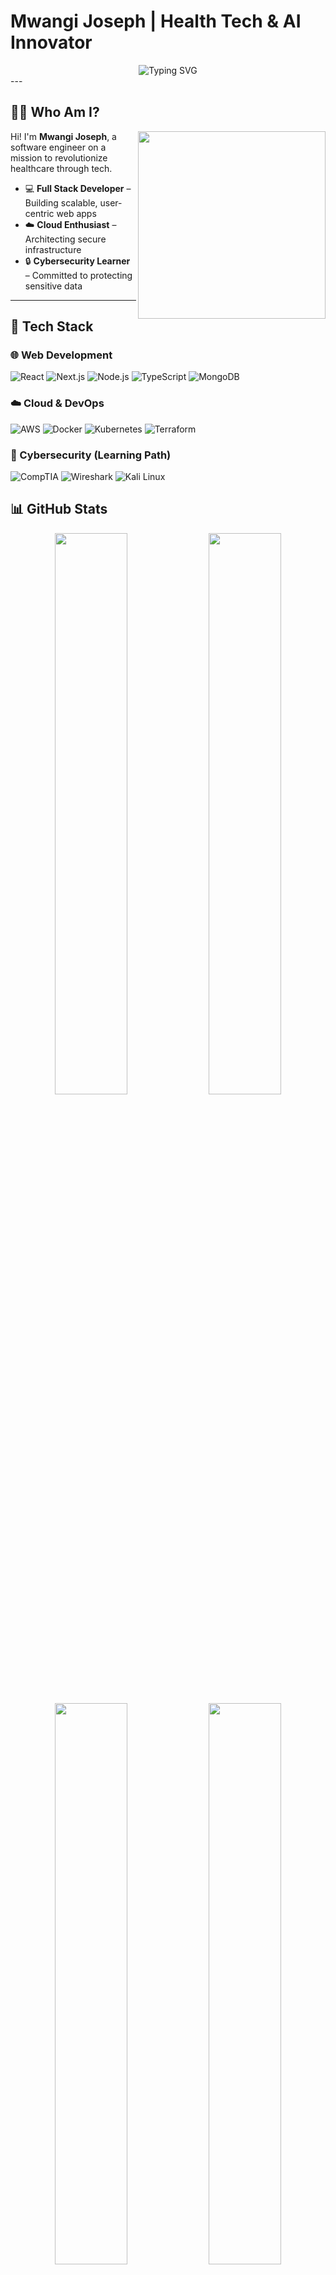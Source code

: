 # Mwangi Joseph | Health Tech & AI Innovator

<div align="center">
  <img src="https://readme-typing-svg.herokuapp.com?font=Fira+Code&size=32&duration=3000&pause=2000&color=00D9FF&center=true&vCenter=true&width=940&lines=Full+Stack+Developer+|+Health+Tech+Specialist;AI+%26+Cloud+Enthusiast;Transforming+Healthcare+With+Code" alt="Typing SVG" />
</div>
---

## 👨‍⚕️ Who Am I?

<img align="right" src="https://media.giphy.com/media/L1R1tvI9svkIWwpVYr/giphy.gif" width="300"/>

Hi! I'm **Mwangi Joseph**, a software engineer on a mission to revolutionize healthcare through tech.

- 💻 **Full Stack Developer** – Building scalable, user-centric web apps
- ☁️ **Cloud Enthusiast** – Architecting secure infrastructure
- 🔒 **Cybersecurity Learner** – Committed to protecting sensitive data

---

## 🧰 Tech Stack

### 🌐 Web Development
![React](https://img.shields.io/badge/React-20232A?style=for-the-badge&logo=react)
![Next.js](https://img.shields.io/badge/Next.js-000000?style=for-the-badge&logo=next.js)
![Node.js](https://img.shields.io/badge/Node.js-43853D?style=for-the-badge&logo=node.js)
![TypeScript](https://img.shields.io/badge/TypeScript-007ACC?style=for-the-badge&logo=typescript)
![MongoDB](https://img.shields.io/badge/MongoDB-4EA94B?style=for-the-badge&logo=mongodb)

### ☁️ Cloud & DevOps
![AWS](https://img.shields.io/badge/AWS-232F3E?style=for-the-badge&logo=amazon-aws)
![Docker](https://img.shields.io/badge/Docker-2496ED?style=for-the-badge&logo=docker)
![Kubernetes](https://img.shields.io/badge/Kubernetes-326ce5?style=for-the-badge&logo=kubernetes)
![Terraform](https://img.shields.io/badge/Terraform-7B42BC?style=for-the-badge&logo=terraform)

### 🔐 Cybersecurity (Learning Path)
![CompTIA](https://img.shields.io/badge/CompTIA-FF0000?style=for-the-badge&logo=comptia)
![Wireshark](https://img.shields.io/badge/Wireshark-1679A7?style=for-the-badge&logo=wireshark)
![Kali Linux](https://img.shields.io/badge/Kali_Linux-557C94?style=for-the-badge&logo=kali-linux)

## 📊 GitHub Stats

<div align="center">
  <img src="https://github-readme-stats.vercel.app/api?username=Joeeazy&show_icons=true&theme=tokyonight&hide_border=true" width="48%" />
  <img src="https://github-readme-streak-stats.herokuapp.com?user=Joeeazy&theme=tokyonight&hide_border=true" width="48%" />
  <br />
  <img src="https://github-readme-stats.vercel.app/api/top-langs/?username=Joeeazy&layout=compact&theme=tokyonight&hide_border=true" width="48%" />
  <img src="https://github-readme-activity-graph.vercel.app/graph?username=Joeeazy&theme=tokyo-night&hide_border=true" width="48%" />
</div>

---

## 🏅 Achievements

<div align="center">
  <img src="https://github-profile-trophy.vercel.app/?username=Joeeazy&theme=onestar&no-frame=true&row=1&column=7" />
</div>

---

## 🎯 2025 Roadmap

```javascript
const goals2025 = {
  healthTech: "Build AI-integrated telemedicine platforms",
  ai: "Train ML models for medical diagnosis",
  cloud: "Get AWS & Azure certified in healthcare cloud solutions",
  security: "Start CISSP prep focused on health data protection",
  learning: [
    "HIPAA & healthcare data regulations",
    "Medical ML pipelines",
    "Scalable cloud infrastructure for hospitals",
    "Cybersecurity for clinical environments"
  ],
  mission: "Launch an open-source health tech solution for East Africa"
}
